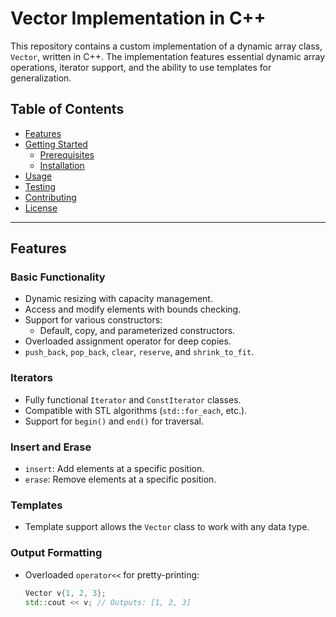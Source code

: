 # Vector Implementation in C++

This repository contains a custom implementation of a dynamic array class, `Vector`, written in C++. The implementation features essential dynamic array operations, iterator support, and the ability to use templates for generalization.

## Table of Contents

- [Features](#features)
- [Getting Started](#getting-started)
  - [Prerequisites](#prerequisites)
  - [Installation](#installation)
- [Usage](#usage)
- [Testing](#testing)
- [Contributing](#contributing)
- [License](#license)

---

## Features

### Basic Functionality
- Dynamic resizing with capacity management.
- Access and modify elements with bounds checking.
- Support for various constructors:
  - Default, copy, and parameterized constructors.
- Overloaded assignment operator for deep copies.
- `push_back`, `pop_back`, `clear`, `reserve`, and `shrink_to_fit`.

### Iterators
- Fully functional `Iterator` and `ConstIterator` classes.
- Compatible with STL algorithms (`std::for_each`, etc.).
- Support for `begin()` and `end()` for traversal.

### Insert and Erase
- `insert`: Add elements at a specific position.
- `erase`: Remove elements at a specific position.

### Templates
- Template support allows the `Vector` class to work with any data type.

### Output Formatting
- Overloaded `operator<<` for pretty-printing:
  ```cpp
  Vector v{1, 2, 3};
  std::cout << v; // Outputs: [1, 2, 3]
